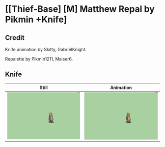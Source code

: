 # [\[Thief-Base\] \[M\] Matthew Repal by Pikmin +Knife]

## Credit

Knife animation by Skitty, GabrielKnight.

Repalette by Pikmin1211, Maiser6.

## Knife

| Still | Animation |
| :---: | :-------: |
| ![Knife still](./Knife_000.png) | ![Knife animation](./Knife.gif) |
